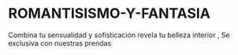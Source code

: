 # ROMANTISISMO-Y-FANTASIA
Combina tu sensualidad y sofisticación revela tu belleza interior , Se exclusiva con nuestras prendas
